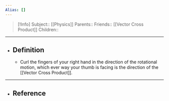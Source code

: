 ```yaml
---
Alias: []
---
```

> [!Info]
> Subject:: [[Physics]]
> Parents:: 
> Friends:: [[Vector Cross Product]]
> Children:: 
---
- ## Definition
	- Curl the fingers of your right hand in the direction of the rotational motion, which ever way your thumb is facing is the direction of the [[Vector Cross Product]].
---
- ## Reference